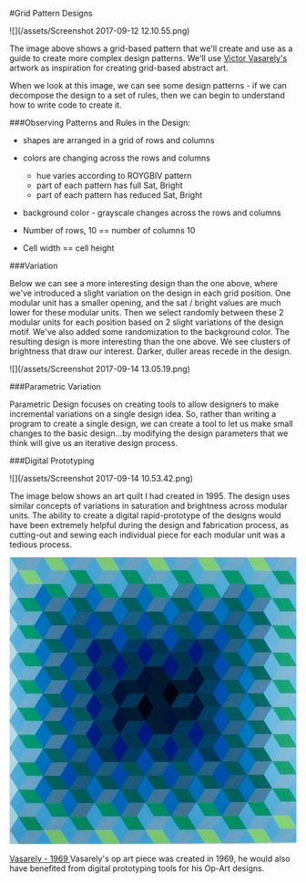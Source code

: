 #Grid Pattern Designs

![](/assets/Screenshot 2017-09-12 12.10.55.png)

The image above shows a grid-based pattern that we'll create and use as a guide to create more complex design patterns.
We'll use [Victor Vasarely's](https://kdoore.gitbooks.io/cs1335/content/vasarely.html) artwork as inspiration for creating grid-based abstract art.

When we look at this image, we can see some design patterns - if we can decompose the design to a set of rules, then we can begin to understand how to write code to create it.

###Observing Patterns and Rules in the Design: 

- shapes are arranged in a grid of rows and columns
- colors are changing across the rows and columns
    - hue varies according to ROYGBIV pattern
    - part of each pattern has full Sat, Bright
    - part of each pattern has reduced Sat, Bright
    
- background color - grayscale changes across the rows and columns

- Number of rows, 10 == number of columns 10
- Cell width == cell height

###Variation

Below we can see a more interesting design than the one above, where we've introduced a slight variation on the design in each grid position.  One modular unit has a smaller opening, and the sat / bright values are much lower for these modular units. Then we select randomly between these 2 modular units for each position based on 2 slight variations of the design motif. We've also added some randomization to the background color.  The resulting design is more interesting than the one above.  We see clusters of brightness that draw our interest.  Darker, duller areas recede in the design.


![](/assets/Screenshot 2017-09-14 13.05.19.png)

###Parametric Variation

Parametric Design focuses on creating tools to allow designers to make incremental variations on a single design idea. So, rather than writing a program to create a single design, we can create a tool to let us make small changes to the basic design...by modifying the design parameters that we think will give us an iterative design process. 

###Digital Prototyping

![](/assets/Screenshot 2017-09-14 10.53.42.png)

The image below shows an art quilt I had created in 1995. The design uses similar concepts of variations in saturation and brightness across modular units.  The ability to create a digital rapid-prototype of the designs would have been extremely helpful during the design and fabrication process, as cutting-out and sewing each individual piece for each modular unit was a tedious process. 

![](/assets/6fe73513013035befd149054d160506c.jpg)

[Vasarely - 1969 ](http://ncartmuseum.org/art/detail/ion) 
Vasarely's op art piece was created in 1969, he would also have benefited from digital prototyping tools for his Op-Art designs. 

